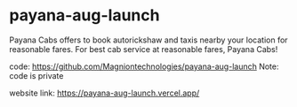 # payana-aug-launch

Payana Cabs offers to book autorickshaw and taxis nearby your location for reasonable fares. For best cab service at reasonable fares, Payana Cabs!

code: https://github.com/Magniontechnologies/payana-aug-launch
Note: code is private


website link: https://payana-aug-launch.vercel.app/

